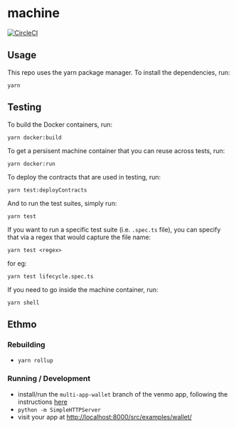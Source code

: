 # machine

[![CircleCI](https://circleci.com/gh/counterfactual/machine/tree/master.svg?style=svg&circle-token=adc9e1576b770585a350141b2a90fc3d68bc048c)](https://circleci.com/gh/counterfactual/machine/tree/master)

## Usage

This repo uses the yarn package manager. To install the dependencies, run:

```shell
yarn
```
## Testing

To build the Docker containers, run:

```shell
yarn docker:build
```

To get a persisent machine container that you can reuse across tests, run:

```shell
yarn docker:run
```

To deploy the contracts that are used in testing, run:

```shell
yarn test:deployContracts
```

And to run the test suites, simply run:

```shell
yarn test
```

If you want to run a specific test suite (i.e. `.spec.ts` file), you can specify that via a regex that would capture the file name:

```shell
yarn test <regex>
```

for eg:

```shell
yarn test lifecycle.spec.ts
```

If you need to go inside the machine container, run:

```shell
yarn shell
```

## Ethmo

### Rebuilding

* `yarn rollup`

### Running / Development

* install/run the `multi-app-wallet` branch of the venmo app, following the instructions [here](https://github.com/ebryn/venmo/tree/multi-app-wallet#installation)
* `python -m SimpleHTTPServer`
* visit your app at [http://localhost:8000/src/examples/wallet/](http://localhost:8000/src/examples/wallet/)

